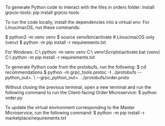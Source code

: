 To generate Python code to interact with the files in orders folder:
Install grpcio-tools: pip install grpcio-tools

To run the code locally, install the dependencies into a virtual env:
For Linux/macOS, run these commands:

$ python3 -m venv venv
$ source venv/bin/activate  # Linux/macOS only
(venv) $ python -m pip install -r requirements.txt

For Windows:
C:\ python -m venv venv
C:\ venv\Scripts\activate.bat
(venv) C:\ python -m pip install -r requirements.txt

To generate Python code from the protobufs, run the following:
$ cd recommendations
$ python -m grpc_tools.protoc -I ../protobufs --python_out=. \ --grpc_python_out=. ../protobufs/order.proto

Without closing the previous terminal, open a new terminal and run the following command to run the Client-facing Order Microservice:
$ python order.py

To update the virtual environment corresponding to the Master Microservice, run the following command:
$ python -m pip install -r marketplace/requirements.txt